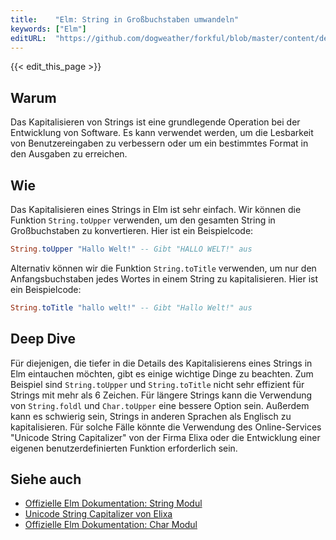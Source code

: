 ```yaml
---
title:    "Elm: String in Großbuchstaben umwandeln"
keywords: ["Elm"]
editURL:  "https://github.com/dogweather/forkful/blob/master/content/de/elm/capitalizing-a-string.md"
---
```


{{< edit_this_page >}}

## Warum

Das Kapitalisieren von Strings ist eine grundlegende Operation bei der Entwicklung von Software. Es kann verwendet werden, um die Lesbarkeit von Benutzereingaben zu verbessern oder um ein bestimmtes Format in den Ausgaben zu erreichen.

## Wie

Das Kapitalisieren eines Strings in Elm ist sehr einfach. Wir können die Funktion `String.toUpper` verwenden, um den gesamten String in Großbuchstaben zu konvertieren. Hier ist ein Beispielcode:

```Elm
String.toUpper "Hallo Welt!" -- Gibt "HALLO WELT!" aus
```

Alternativ können wir die Funktion `String.toTitle` verwenden, um nur den Anfangsbuchstaben jedes Wortes in einem String zu kapitalisieren. Hier ist ein Beispielcode:

```Elm
String.toTitle "hallo welt!" -- Gibt "Hallo Welt!" aus
```

## Deep Dive

Für diejenigen, die tiefer in die Details des Kapitalisierens eines Strings in Elm eintauchen möchten, gibt es einige wichtige Dinge zu beachten. Zum Beispiel sind `String.toUpper` und `String.toTitle` nicht sehr effizient für Strings mit mehr als 6 Zeichen. Für längere Strings kann die Verwendung von `String.foldl` und `Char.toUpper` eine bessere Option sein. Außerdem kann es schwierig sein, Strings in anderen Sprachen als Englisch zu kapitalisieren. Für solche Fälle könnte die Verwendung des Online-Services "Unicode String Capitalizer" von der Firma Elixa oder die Entwicklung einer eigenen benutzerdefinierten Funktion erforderlich sein.

## Siehe auch

- [Offizielle Elm Dokumentation: String Modul](https://package.elm-lang.org/packages/elm/core/latest/String)
- [Unicode String Capitalizer von Elixa](https://www.elixa.com/tools/unicode-capitalization.htm)
- [Offizielle Elm Dokumentation: Char Modul](https://package.elm-lang.org/packages/elm/core/latest/Char)